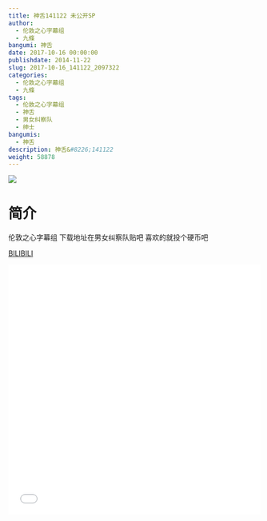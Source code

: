 ```yaml
---
title: 神舌141122 未公开SP
author: 
  - 伦敦之心字幕组
  - 九條
bangumi: 神舌
date: 2017-10-16 00:00:00
publishdate: 2014-11-22
slug: 2017-10-16_141122_2097322
categories: 
  - 伦敦之心字幕组
  - 九條
tags: 
  - 伦敦之心字幕组
  - 神舌
  - 男女纠察队
  - 绅士
bangumis: 
  - 神舌
description: 神舌&#8226;141122
weight: 58878
---
```


![](https://i.imgur.com/6UkDcSB.jpg)

# 简介  
伦敦之心字幕组 下载地址在男女纠察队贴吧 喜欢的就投个硬币吧

  [BILIBILI](https://www.bilibili.com/video/av2097322/)


  <iframe src="//www.bilibili.com/html/html5player.html?cid=3252558&aid=2097322" width="100%" height="500" frameborder="0" allowfullscreen="allowfullscreen"></iframe>
